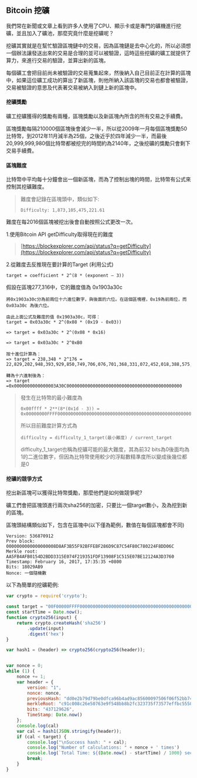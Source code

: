 ## Bitcoin 挖礦

我們常在新聞或文章上看到許多人使用了CPU、顯示卡或是專門的礦機進行挖礦，並且加入了礦池，那麼究竟什麼是挖礦呢？

挖礦其實就是在幫忙驗證區塊鏈中的交易，因為區塊鏈是去中心化的，所以必須想一個辦法讓發送出來的交易是合理的並可以被驗證，這時這些挖礦的礦工就提供了算力，來進行交易的驗證，並算出新的區塊。

每個礦工會把目前尚未被驗證的交易蒐集起來，然後納入自己目前正在計算的區塊中，如果這位礦工成功的算出了新區塊，則他所納入該區塊的交易也都會被驗證，交易被驗證的意思及代表著交易被納入到鏈上新的區塊中。

#### 挖礦獎勵

礦工挖礦獲得的獎勵有兩種，區塊獎勵以及新區塊內所含的所有交易之手續費。

區塊獎勵每隔210000個區塊後會減少一半，所以從2009年一月每個區塊獎勵50比特幣，到2012年11月減半為25個，之後近乎於四年減少一半，而最後20,999,999,980個比特幣都被挖完的時間約為2140年，之後挖礦的獎勵只會剩下交易手續費。

#### 區塊難度

比特幣中平均每十分鐘會出一個新區塊，而為了控制出塊的時間，比特幣有公式來控制其挖礦難度。

> 難度會記錄在區塊頭中，類似如下:
>
> ```
> Difficulty: 1,873,105,475,221.61
> ```

難度在每2016個區塊被挖出後會自動按照公式更改一次。

1.使用Bitcoin API getDifficulty取得現在的難度

> [https://blockexplorer.com/api/status?q=getDifficulty](https://blockexplorer.com/api/status?q=getDifficulty)

2.從難度去反推現在要計算的Target \(利用公式\)

```
target = coefficient * 2^(8 * (exponent – 3))
```

假設在區塊277,316中，它的難度值為 0x1903a30c

```
將0x1903a30c分為前兩位十六進位數字，與後面的六位。在這個區塊裡，0x19為前兩位，而 0x03a30c 為後六位。

由此上面公式及難度的值 0x1903a30c，可得：
target = 0x03a30c * 2^(0x08 * (0x19 - 0x03))

=> target = 0x03a30c * 2^(0x08 * 0x16)

=> target = 0x03a30c * 2^0xB0

按十進位計算為：
=> target = 238,348 * 2^176 = 22,829,202,948,393,929,850,749,706,076,701,368,331,072,452,018,388,575,715,328

轉為十六進制後為：
=> target =0x0000000000000003A30C00000000000000000000000000000000000000000000
```

> 發生在比特幣的最小難度為
>
> ```
> 0x00ffff * 2**(8*(0x1d - 3)) = 0x00000000FFFF0000000000000000000000000000000000000000000000000000
> ```
>
> 所以目前難度計算方式為
>
> ```
> difficulty = difficulty_1_target(最小難度) / current_target
> ```
>
> difficulty\_1\_target也稱為挖礦可能的最大難度，其為前32 bits為0後面均為1的二進位數字，但因為比特幣使用較少的浮點數精準度所以變成後幾位都是0

#### 挖礦的競爭方式

挖出新區塊可以獲得比特幣獎勵，那麼他們是如何做競爭呢?

礦工們會把區塊頭進行兩次sha256的加密，只要比一個target數小，及為挖到新的區塊。

區塊頭結構類似如下，包含在區塊中\(以下僅為範例，數值在每個區塊都會不同\)

```
Version: 536870912
Prev block: 0000000000000000008D8AF3B55F92BFFEBF286D9C87C54F80C780224F8DD06C
Merkle root: AA5FB4AFB0154D2BDD3315E074F219351FDF13908F1C515E07BE12124A3D3760
Timestamp: February 16, 2017, 17:35:35 +0800
Bits: 18029AB9
Nonce: 一個隨機數
```

以下為簡單的挖礦範例:

```js
var crypto = require('crypto');

const target = "00F00000FFFF0000000000000000000000000000000000000000000000000000";
const startTime = Date.now();
function crypto256(input) {
    return crypto.createHash('sha256')
        .update(input)
        .digest('hex')
}

var hash1 = (header) => crypto256(crypto256(header));


var nonce = 0;
while (1) {
    nonce += 1;
    var header = {
        version: "1",
        nonce: nonce,
        previousHash: "dd0e2b79d79be0dfca96b4ad9ac85600097506f06f52bb74f769e02fcc66dec6",
        merkleRoot: "c91c008c26e50763e9f548bb8b2fc323735f73577effbc55502c51eb4cc7cf2e",
        bits: "437129626",
        TimeStamp: Date.now()
    };
    console.log(cal)
    var cal = hash1(JSON.stringify(header));
    if (cal < target) {
        console.log("\nSuccess hash: " + cal);
        console.log("Number of calculations: " + nonce + ' times')
        console.log(`Total Time: ${(Date.now() - startTime) / 1000} second`)
        break;
    }
}
```



